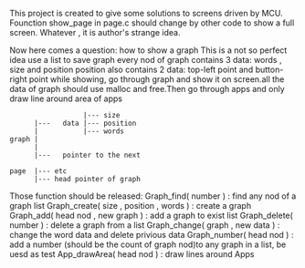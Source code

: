 This project is created to give some solutions to screens driven by MCU.
Founction show_page in page.c should change by other code to show a full screen.
Whatever , it is author's strange idea.



Now here comes a question: how to show a graph
This is a not so perfect idea
use a list to save graph
every nod of graph contains 3 data: words , size and position
position also contains 2 data: top-left point and button-right point
while showing, go through graph and show it on screen.all the data of graph should use malloc and free.Then go through apps and only draw line around area of apps

                      |--- size
          |---   data |--- position
          |           |--- words
    graph |           
          |
          |---   pointer to the next   

    page  |--- etc
          |--- head pointer of graph

Those function should be released:
    Graph_find( number )                    : find any nod of a graph list
    Graph_create( size , position , words ) : create a graph
    Graph_add( head nod , new graph )       : add a graph to exist list
    Graph_delete( number )                  : delete a graph from a list
    Graph_change( graph , new data )        : change the word data and delete privious data
    Graph_number( head nod )                : add a number (should be the count of graph nod)to any graph in  a list, be uesd as test
    App_drawArea( head nod )                : draw lines around Apps



    








